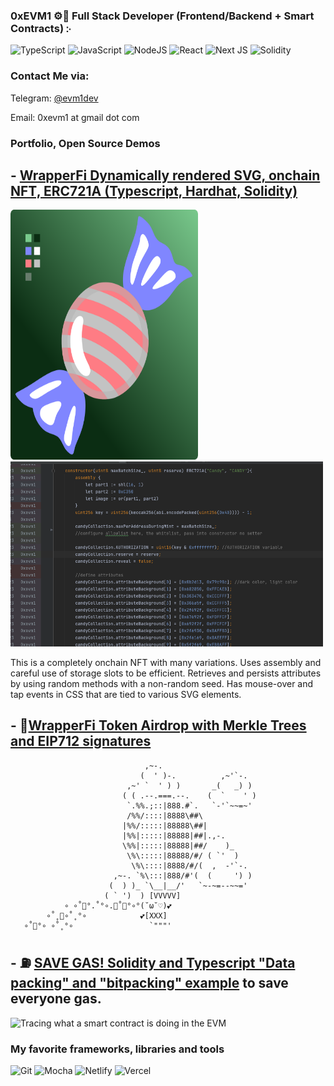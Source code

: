 ### 0xEVM1 ⚙️🔨 Full Stack Developer (Frontend/Backend + Smart Contracts) ჻
![TypeScript](https://img.shields.io/badge/typescript-%23007ACC.svg?style=for-the-badge&logo=typescript&logoColor=white) ![JavaScript](https://img.shields.io/badge/javascript-%23323330.svg?style=for-the-badge&logo=javascript&logoColor=%23F7DF1E)
![NodeJS](https://img.shields.io/badge/node.js-6DA55F?style=for-the-badge&logo=node.js&logoColor=white)
![React](https://img.shields.io/badge/react-%2320232a.svg?style=for-the-badge&logo=react&logoColor=%2361DAFB)
![Next JS](https://img.shields.io/badge/Next-black?style=for-the-badge&logo=next.js&logoColor=white)
![Solidity](https://img.shields.io/badge/Solidity-%23363636.svg?style=for-the-badge&logo=solidity&logoColor=white)

### Contact Me via:

Telegram: [@evm1dev](https://t.me/evm1dev)

Email: 0xevm1 at gmail dot com







### Portfolio, Open Source Demos

## - [WrapperFi Dynamically rendered SVG, onchain NFT, ERC721A (Typescript, Hardhat, Solidity)](https://github.com/0xevm1/wrapperfi-contracts)

<img width="300" height="400" src="https://raw.githubusercontent.com/0xevm1/wrapperfi-contracts/fd5bcd846965d070c2042d7d4656361810323b54/contracts/CandyWrapper-basevectors.svg"><img width="500" src="https://raw.githubusercontent.com/0xevm1/0xEVM1/main/candycode-assembly.png">

This is a completely onchain NFT with many variations. Uses assembly and careful use of storage slots to be efficient. Retrieves and persists attributes by using random methods with a non-random seed. Has mouse-over and tap events in CSS that are tied to various SVG elements.

## - 🍬[WrapperFi Token Airdrop with Merkle Trees and EIP712 signatures](https://github.com/Wrapper-Fi/wrapper-fi-token-distributor-airdrop-ecdsa-merkle)


                                  ,~-.
                                 (  ' )-.          ,~'`-.
                              ,~' `  ' ) )       _(   _) )
                             ( ( .--.===.--.    (  `    ' )
                              `.%%.;::|888.#`.   `-'`~~=~'
                              /%%/::::|8888\##\
                             |%%/:::::|88888\##|
                             |%%|:::::|88888|##|.,-.
                             \%%|:::::|88888|##/    )_
                              \%\:::::|88888/#/ ( `'  )
                               \%\::::|8888/#/(  ,  -'`-.
                           ,~-. `%\:::|888/#'(  (     ') )
                          (  ) )_ `\__|__/'   `~-~=--~~='
                         ( ` ')  ) [VVVVV]
                ∘ ∘˚🍬°.˚°∘.🍬˚🍬°∘°(˘ω˘♡)💕
            ∘˚˳🍬∘˚˳°∘            💕[XXX]
       ∘˚🍬°∘ ∘˚˳°∘                 `"""'  


## - ⛽️ [SAVE GAS! Solidity and Typescript "Data packing" and "bitpacking" example](https://github.com/0xevm1/chad-dao-solidity-bit-packing) to save everyone gas.

![Tracing what a smart contract is doing in the EVM](https://github.com/0xevm1/0xEVM1/blob/main/evm-efficiency-tracer.gif)


### My favorite frameworks, libraries and tools

![Git](https://img.shields.io/badge/git-%23F05033.svg?style=for-the-badge&logo=git&logoColor=white)
![Mocha](https://img.shields.io/badge/-mocha-%238D6748?style=for-the-badge&logo=mocha&logoColor=white)
![Netlify](https://img.shields.io/badge/netlify-%23000000.svg?style=for-the-badge&logo=netlify&logoColor=#00C7B7)
![Vercel](https://img.shields.io/badge/vercel-%23000000.svg?style=for-the-badge&logo=vercel&logoColor=white)


<!--
**0xevm1/0xEVM1** is a ✨ _special_ ✨ repository because its `README.md` (this file) appears on your GitHub profile.

Here are some ideas to get you started:

- 🔭 I’m currently working on ...
- 🌱 I’m currently learning ...
- 👯 I’m looking to collaborate on ...
- 🤔 I’m looking for help with ...
- 💬 Ask me about ...
- 📫 How to reach me: ...
- 😄 Pronouns: ...
- ⚡ Fun fact: ...
-->
